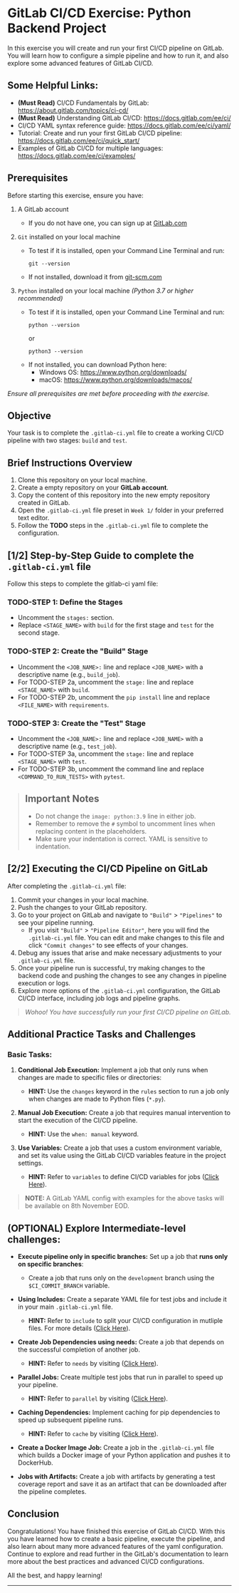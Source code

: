 # GitLab CI/CD Exercise: Python Backend Project

In this exercise you will create and run your first CI/CD pipeline on GitLab. You will learn how to configure a simple pipeline and how to run it, and also explore some advanced features of GitLab CI/CD.

## Some Helpful Links:

- **(Must Read)** CI/CD Fundamentals by GitLab: https://about.gitlab.com/topics/ci-cd/
- **(Must Read)** Understanding GitLab CI/CD: https://docs.gitlab.com/ee/ci/
- CI/CD YAML syntax reference guide:  https://docs.gitlab.com/ee/ci/yaml/
- Tutorial: Create and run your first GitLab CI/CD pipeline:  https://docs.gitlab.com/ee/ci/quick_start/
- Examples of GitLab CI/CD for multiple languages: https://docs.gitlab.com/ee/ci/examples/

## Prerequisites

Before starting this exercise, ensure you have:

1. A GitLab account
   - If you do not have one, you can sign up at [GitLab.com](https://gitlab.com/users/sign_up)

2. `Git` installed on your local machine
   - To test if it is installed, open your Command Line Terminal and run:
     ```
     git --version
     ```
   - If not installed, download it from [git-scm.com](  )

3. `Python` installed on your local machine _(Python 3.7 or higher recommended)_
   - To test if it is installed, open your Command Line Terminal and run:
     ```
     python --version
     ```
     or
     ```
     python3 --version
     ```
   - If not installed, you can download Python here:
     - Windows OS: https://www.python.org/downloads/
     - macOS: https://www.python.org/downloads/macos/

_Ensure all prerequisites are met before proceeding with the exercise._


## Objective

Your task is to complete the `.gitlab-ci.yml` file to create a working CI/CD pipeline with two stages: `build` and `test`.

## Brief Instructions Overview  

1. Clone this repository on your local machine.
2. Create a empty repository on your **GitLab account**.
3. Copy the content of this repository into the new empty repository created in GitLab.
4. Open the `.gitlab-ci.yml` file preset in `Week 1/` folder in your preferred text editor.
5. Follow the **TODO** steps in the `.gitlab-ci.yml` file to complete the configuration.

## [1/2] Step-by-Step Guide to complete the `.gitlab-ci.yml` file

Follow this steps to complete the gitlab-ci yaml file:

### TODO-STEP 1: Define the Stages
- Uncomment the `stages:` section.
- Replace `<STAGE_NAME>` with `build` for the first stage and `test` for the second stage.

### TODO-STEP 2: Create the "Build" Stage
- Uncomment the `<JOB_NAME>:` line and replace `<JOB_NAME>` with a descriptive name (e.g., `build_job`).
- For TODO-STEP 2a, uncomment the `stage:` line and replace `<STAGE_NAME>` with `build`.
- For TODO-STEP 2b, uncomment the `pip install` line and replace `<FILE_NAME>` with `requirements`.

### TODO-STEP 3: Create the "Test" Stage
- Uncomment the `<JOB_NAME>:` line and replace `<JOB_NAME>` with a descriptive name (e.g., `test_job`).
- For TODO-STEP 3a, uncomment the `stage:` line and replace `<STAGE_NAME>` with `test`.
- For TODO-STEP 3b, uncomment the command line and replace `<COMMAND_TO_RUN_TESTS>` with `pytest`.

> ## Important Notes
> - Do not change the `image: python:3.9` line in either job.
> - Remember to remove the `#` symbol to uncomment lines when replacing content in the placeholders.
> - Make sure your indentation is correct. YAML is sensitive to indentation.

## [2/2] Executing the CI/CD Pipeline on GitLab

After completing the `.gitlab-ci.yml` file:
1. Commit your changes in your local machine.
2. Push the changes to your GitLab repository.
3. Go to your project on GitLab and navigate to `"Build"` > `"Pipelines"` to see your pipeline running.
    - If you visit `"Build"` > `"Pipeline Editor"`, here you will find the `.gitlab-ci.yml` file. 
    You can edit and make changes to this file and click `"Commit changes"` to see effects of your changes. 
4. Debug any issues that arise and make necessary adjustments to your `.gitlab-ci.yml` file.
5. Once your pipeline run is successful, try making changes to the backend code and pushing the changes to see any changes in pipeline execution or logs.
6. Explore more options of the `.gitlab-ci.yml` configuration, the GitLab CI/CD interface, including job logs and pipeline graphs.

> _Wohoo! You have successfully run your first CI/CD pipeline on GitLab._ 

## Additional Practice Tasks and Challenges

### Basic Tasks: 

1. **Conditional Job Execution:** Implement a job that only runs when changes are made to specific files or directories:
     - **HINT:** Use the `changes` keyword in the `rules` section to run a job only when changes are made to Python files (`*.py`).

2. **Manual Job Execution:** Create a job that requires manual intervention to start the execution of the CI/CD pipeline. 
    - **HINT:** Use the `when: manual` keyword.

3. **Use Variables:** Create a job that uses a custom environment variable, and set its value using the GitLab CI/CD variables feature in the project settings.
    - **HINT:** Refer to `variables` to define CI/CD variables for jobs ([Click Here](https://docs.gitlab.com/ee/ci/yaml/#variables)).


> **NOTE:** A GitLab YAML config with examples for the above tasks will be available on 8th November EOD.

## (OPTIONAL) Explore Intermediate-level challenges:

- **Execute pipeline only in specific branches:** Set up a job that **runs only on specific branches**:
    - Create a job that runs only on the `development` branch using the `$CI_COMMIT_BRANCH` variable.

- **Using Includes:** Create a separate YAML file for test jobs and include it in your main `.gitlab-ci.yml` file.
    - **HINT:** Refer to `include` to split your CI/CD configuration in mutliple files. For more details ([Click Here](https://docs.gitlab.com/ee/ci/yaml/#include)).

- **Create Job Dependencies using needs:** Create a job that depends on the successful completion of another job. 
    - **HINT:** Refer to `needs` by visiting ([Click Here](https://docs.gitlab.com/ee/ci/yaml/#needs)).

- **Parallel Jobs:** Create multiple test jobs that run in parallel to speed up your pipeline.
    - **HINT:** Refer to `parallel` by visiting ([Click Here](https://docs.gitlab.com/ee/ci/yaml/#parallel)).

- **Caching Dependencies:** Implement caching for pip dependencies to speed up subsequent pipeline runs.
    - **HINT:** Refer to `cache` by visiting ([Click Here](https://docs.gitlab.com/ee/ci/yaml/#cache)).

- **Create a Docker Image Job:** Create a job in the `.gitlab-ci.yml` file which builds a Docker image of your Python application and pushes it to DockerHub.

- **Jobs with Artifacts:** Create a job with artifacts by generating a test coverage report and save it as an artifact that can be downloaded after the pipeline completes.

## Conclusion

Congratulations! You have finished this exercise of GitLab CI/CD. With this you have learned how to create a basic pipeline, execute the pipeline, and also learn about many more advanced features of the yaml configuration. Continue to explore and read further in the GitLab's documentation to learn more about the best practices and advanced CI/CD configurations.

All the best, and happy learning!

<hr>